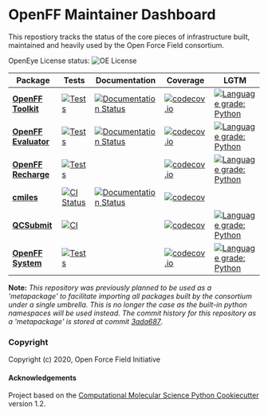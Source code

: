 OpenFF Maintainer Dashboard
===========================

This repostiory tracks the status of the core pieces of infrastructure built, maintained and heavily used by the Open Force Field consortium.

OpenEye License status: ![OE License](https://github.com/openforcefield/status/workflows/OE%20License/badge.svg)


| Package | Tests | Documentation | Coverage | LGTM |
|---|---|---|---|---|
| [**OpenFF Toolkit**](https://github.com/openforcefield/openforcefield) | [![Tests](https://github.com/openforcefield/openforcefield/workflows/CI/badge.svg)](https://github.com/openforcefield/openforcefield/actions?query=branch%3Amaster+workflow%3ACI) | [![Documentation Status](https://readthedocs.org/projects/open-forcefield-toolkit/badge/?version=latest)](https://open-forcefield-toolkit.readthedocs.io/en/latest/?badge=latest) | [![codecov.io](https://codecov.io/github/openforcefield/openforcefield/coverage.svg?branch=master)](https://codecov.io/github/openforcefield/openforcefield?branch=master) | [![Language grade: Python](https://img.shields.io/lgtm/grade/python/g/openforcefield/openforcefield.svg?logo=lgtm&logoWidth=18)](https://lgtm.com/projects/g/openforcefield/openforcefield/context:python)
| [**OpenFF Evaluator**](https://github.com/openforcefield/openff-evaluator) | [![Tests](https://github.com/openforcefield/openff-evaluator/workflows/tests/badge.svg)](https://github.com/openforcefield/openff-evaluator/actions?query=branch%3Amaster+workflow%3Atests) | [![Documentation Status](https://readthedocs.org/projects/openff-evaluator/badge/?version=latest)](https://openff-evaluator.readthedocs.io/en/latest/?badge=latest) | [![codecov.io](https://codecov.io/github/openforcefield/openff-evaluator/coverage.svg?branch=master)](https://codecov.io/github/openforcefield/openff-evaluator?branch=master) | [![Language grade: Python](https://img.shields.io/lgtm/grade/python/g/openforcefield/openff-evaluator.svg?logo=lgtm&logoWidth=18)](https://lgtm.com/projects/g/openforcefield/openff-evaluator/context:python)
| [**OpenFF Recharge**](https://github.com/openforcefield/openff-recharge) | [![Tests](https://github.com/openforcefield/openff-recharge/workflows/tests/badge.svg)](https://github.com/openforcefield/openff-recharge/actions?query=branch%3Amaster+workflow%3Atests) |  | [![codecov.io](https://codecov.io/github/openforcefield/openff-recharge/coverage.svg?branch=master)](https://codecov.io/github/openforcefield/openff-recharge?branch=master) | [![Language grade: Python](https://img.shields.io/lgtm/grade/python/g/openforcefield/openff-recharge.svg?logo=lgtm&logoWidth=18)](https://lgtm.com/projects/g/openforcefield/openff-recharge/context:python) |
| [**cmiles**](https://github.com/openforcefield/cmiles) | [![CI Status](https://github.com/openforcefield/cmiles/workflows/CI/badge.svg)](https://github.com/openforcefield/cmiles/actions?query=branch%3Amaster+workflow%3ACI) | [![Documentation Status](https://readthedocs.org/projects/cmiles/badge/?version=latest)](https://cmiles.readthedocs.io/en/latest/?badge=latest) | [![codecov](https://codecov.io/gh/openforcefield/cmiles/branch/master/graph/badge.svg)](https://codecov.io/gh/openforcefield/cmiles/branch/master) |
| [**QCSubmit**](https://github.com/openforcefield/qcsubmit) | [![CI](https://github.com/openforcefield/qcsubmit/workflows/CI/badge.svg?branch=master)](https://github.com/openforcefield/qcsubmit/actions) | | [![codecov](https://codecov.io/gh/openforcefield/qcsubmit/branch/master/graph/badge.svg)](https://codecov.io/gh/openforcefield/qcsubmit/branch/master) | [![Language grade: Python](https://img.shields.io/lgtm/grade/python/g/openforcefield/qcsubmit.svg?logo=lgtm&logoWidth=18)](https://lgtm.com/projects/g/openforcefield/qcsubmit/context:python) |
| [**OpenFF System**](https://github.com/openforcefield/openff-system) | [![Tests](https://github.com/openforcefield/openff-system/workflows/ci/badge.svg)](https://github.com/openforcefield/openff-system/actions?query=branch%3Amaster+workflow%3Aci) | | [![codecov.io](https://codecov.io/github/openforcefield/openff-system/coverage.svg?branch=master)](https://codecov.io/github/openforcefield/openff-system?branch=master) | [![Language grade: Python](https://img.shields.io/lgtm/grade/python/g/openforcefield/openff-system.svg?logo=lgtm&logoWidth=18)](https://lgtm.com/projects/g/openforcefield/openff-system/context:python)

**Note:** *This repository was previously planned to be used as a 'metapackage' to facilitate importing all packages built by the consortium under a single umbrella. This is no longer the case as the built-in python namespaces will be used instead. The commit history for this repository as a 'metapackage' is stored at commit [3ada687](3ada68743104d49f7ee03c933fde6af3ce78d972)*.

### Copyright

Copyright (c) 2020, Open Force Field Initiative


#### Acknowledgements
 
Project based on the 
[Computational Molecular Science Python Cookiecutter](https://github.com/molssi/cookiecutter-cms) version 1.2.
